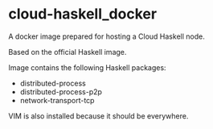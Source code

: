 # cloud-haskell_docker
A docker image prepared for hosting a Cloud Haskell node.

Based on the official Haskell image.

Image contains the following Haskell packages:
 - distributed-process
 - distributed-process-p2p
 - network-transport-tcp

VIM is also installed because it should be everywhere.
